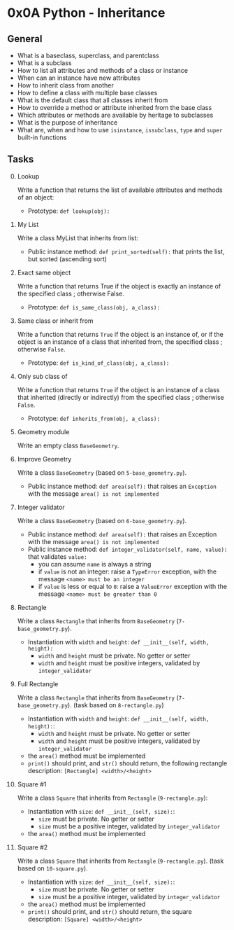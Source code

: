 # 0x0A Python - Inheritance

## General

* What is a baseclass, superclass, and parentclass
* What is a subclass
* How to list all attributes and methods of a class or instance
* When can an instance have new attributes
* How to inherit class from another
* How to define a class with multiple base classes
* What is the default class that all classes inherit from
* How to override a method or attribute inherited from the base class
* Which attributes or methods are available by heritage to subclasses
* What is the purpose of inheritance
* What are, when and how to use `isinstance`, `issubclass`, `type` and `super` built-in functions


## Tasks

0. Lookup

    Write a function that returns the list of available attributes and methods of an object:
    * Prototype: `def lookup(obj):`

1. My List

    Write a class MyList that inherits from list:
    * Public instance method: `def print_sorted(self):` that prints the list, but sorted (ascending sort)

2. Exact same object

    Write a function that returns True if the object is exactly an instance of the specified class ; otherwise False.
    * Prototype: `def is_same_class(obj, a_class):`

3. Same class or inherit from

    Write a function that returns `True` if the object is an instance of, 
    or if the object is an instance of a class that inherited from, the 
    specified class ; otherwise `False`.
    * Prototype: `def is_kind_of_class(obj, a_class):`

4. Only sub class of

    Write a function that returns `True` if the object is an instance of a 
    class that inherited (directly or indirectly) from the specified class ; 
    otherwise `False`.
    * Prototype: `def inherits_from(obj, a_class):`

5. Geometry module

    Write an empty class `BaseGeometry`.

6. Improve Geometry

    Write a class `BaseGeometry` (based on `5-base_geometry.py`).
    * Public instance method: `def area(self):` that raises an `Exception` with the message `area() is not implemented`

7. Integer validator

    Write a class `BaseGeometry` (based on `6-base_geometry.py`).
    * Public instance method: `def area(self):` that raises an Exception with the message `area() is not implemented`
    * Public instance method: `def integer_validator(self, name, value):` that validates `value:`
        * you can assume `name` is always a string
        * if `value` is not an integer: raise a `TypeError` exception, with the message `<name> must be an integer`
        * if `value` is less or equal to `0`: raise a `ValueError` exception with the message `<name> must be greater than 0`

8. Rectangle

    Write a class `Rectangle` that inherits from `BaseGeometry` (`7-base_geometry.py`).
    * Instantiation with `width` and `height`: `def __init__(self, width, height):`
        * `width` and `height` must be private. No getter or setter
        * `width` and `height` must be positive integers, validated by `integer_validator`

9. Full Rectangle

    Write a class `Rectangle` that inherits from `BaseGeometry` (`7-base_geometry.py`). (task based on `8-rectangle.py`)
    * Instantiation with `width` and `height`: `def __init__(self, width, height):`:
        * `width` and `height` must be private. No getter or setter
        * `width` and `height` must be positive integers, validated by `integer_validator`
    * the `area()` method must be implemented
    * `print()` should print, and `str()` should return, the following rectangle description: `[Rectangle] <width>/<height>`

10. Square #1

    Write a class `Square` that inherits from `Rectangle` (`9-rectangle.py`):
    * Instantiation with `size`: `def __init__(self, size):`:
        * `size` must be private. No getter or setter
        * `size` must be a positive integer, validated by `integer_validator`
    * the `area()` method must be implemented

11. Square #2

    Write a class `Square` that inherits from `Rectangle` (`9-rectangle.py`). (task based on `10-square.py`).
    * Instantiation with `size`: `def __init__(self, size):`:
        * `size` must be private. No getter or setter
        * `size` must be a positive integer, validated by `integer_validator`
    * the `area()` method must be implemented
    * `print()` should print, and `str()` should return, the square description: `[Square] <width>/<height>`
